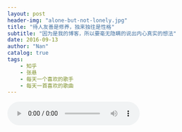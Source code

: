 ```yaml
---
layout: post
header-img: "alone-but-not-lonely.jpg"
title: "待人友善是修养，独来独往是性格"
subtitle: "因为是我的博客，所以要毫无隐瞒的说出内心真实的想法"
date: 2016-09-13
author: "Nan"
catalog: true
tags:
    - 知乎
    - 张悬
    - 每天一个喜欢的歌手
    - 每天一首喜欢的歌曲
---
```


<audio src="https://rawgithub.com/mushroommie/loved-songs/master/Zhangxuan-MY-BABY.mp3" autoplay="true" controls="true"></audio>